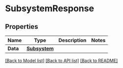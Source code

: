 # SubsystemResponse

## Properties

Name | Type | Description | Notes
------------ | ------------- | ------------- | -------------
**Data** | [**Subsystem**](Subsystem.md) |  | 

[[Back to Model list]](../README.md#documentation-for-models) [[Back to API list]](../README.md#documentation-for-api-endpoints) [[Back to README]](../README.md)


